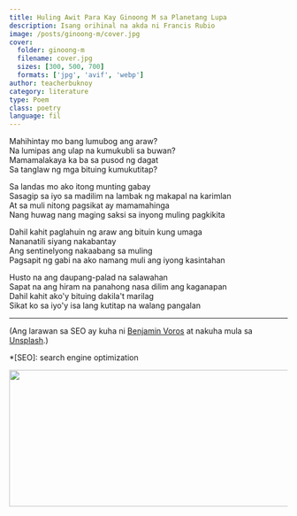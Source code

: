 ```yaml
---
title: Huling Awit Para Kay Ginoong M sa Planetang Lupa
description: Isang orihinal na akda ni Francis Rubio
image: /posts/ginoong-m/cover.jpg
cover:
  folder: ginoong-m
  filename: cover.jpg
  sizes: [300, 500, 700]
  formats: ['jpg', 'avif', 'webp']
author: teacherbuknoy
category: literature
type: Poem
class: poetry
language: fil
---
```


Mahihintay mo bang lumubog ang araw?<br>
Na lumipas ang ulap na kumukubli sa buwan?<br>
Mamamalakaya ka ba sa pusod ng dagat<br>
Sa tanglaw ng mga bituing kumukutitap?

Sa landas mo ako itong munting gabay<br>
Sasagip sa iyo sa madilim na lambak ng makapal na karimlan<br>
At sa muli nitong pagsikat ay mamamahinga<br>
Nang huwag nang maging saksi sa inyong muling pagkikita

Dahil kahit paglahuin ng araw ang bituin kung umaga<br>
Nananatili siyang nakabantay<br>
Ang sentinelyong nakaabang sa muling<br>
Pagsapit ng gabi na ako namang muli ang iyong kasintahan

Husto na ang daupang-palad na salawahan<br>
Sapat na ang hiram na panahong nasa dilim ang kaganapan<br>
Dahil kahit ako'y bituing dakila't marilag<br>
Sikat ko sa iyo'y isa lang kutitap na walang pangalan

<hr>

(Ang larawan sa SEO ay kuha ni <a href="https://unsplash.com/@vorosbenisop?utm_source=unsplash&utm_medium=referral&utm_content=creditCopyText">Benjamin Voros</a> at nakuha mula sa <a href="https://unsplash.com/@vorosbenisop?utm_source=unsplash&utm_medium=referral&utm_content=creditCopyText">Unsplash</a>.)

*[SEO]: search engine optimization

<img src="/assets/images/posts/ginoong-m/cover.jpg" alt="" width="640" height="247">